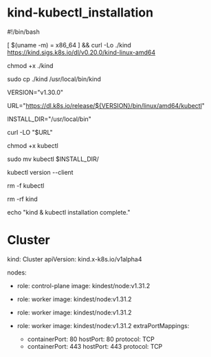 # kind-kubectl_installation

#!/bin/bash

[ $(uname -m) = x86_64 ] && curl -Lo ./kind https://kind.sigs.k8s.io/dl/v0.20.0/kind-linux-amd64

chmod +x ./kind

sudo cp ./kind /usr/local/bin/kind

VERSION="v1.30.0"

URL="https://dl.k8s.io/release/${VERSION}/bin/linux/amd64/kubectl"

INSTALL_DIR="/usr/local/bin"

curl -LO "$URL"

chmod +x kubectl

sudo mv kubectl $INSTALL_DIR/

kubectl version --client

rm -f kubectl

rm -rf kind

echo "kind & kubectl installation complete."

# Cluster 
kind: Cluster
apiVersion: kind.x-k8s.io/v1alpha4

nodes:
  - role: control-plane
    image: kindest/node:v1.31.2

  - role: worker
    image: kindest/node:v1.31.2

  - role: worker
    image: kindest/node:v1.31.2

  - role: worker
    image: kindest/node:v1.31.2
    extraPortMappings:
      - containerPort: 80
        hostPort: 80
        protocol: TCP
      - containerPort: 443
        hostPort: 443
        protocol: TCP

